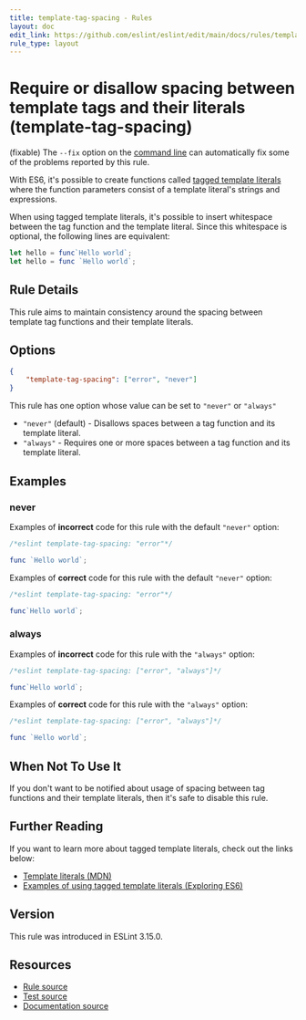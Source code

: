 ```yaml
---
title: template-tag-spacing - Rules
layout: doc
edit_link: https://github.com/eslint/eslint/edit/main/docs/rules/template-tag-spacing.md
rule_type: layout
---
```

<!-- Note: No pull requests accepted for this file. See README.md in the root directory for details. -->

# Require or disallow spacing between template tags and their literals (template-tag-spacing)

(fixable) The `--fix` option on the [command line](../user-guide/command-line-interface#fixing-problems) can automatically fix some of the problems reported by this rule.

With ES6, it's possible to create functions called [tagged template literals](#further-reading) where the function parameters consist of a template literal's strings and expressions.

When using tagged template literals, it's possible to insert whitespace between the tag function and the template literal. Since this whitespace is optional, the following lines are equivalent:

```js
let hello = func`Hello world`;
let hello = func `Hello world`;
```

## Rule Details

This rule aims to maintain consistency around the spacing between template tag functions and their template literals.

## Options

```json
{
    "template-tag-spacing": ["error", "never"]
}
```

This rule has one option whose value can be set to `"never"` or `"always"`

* `"never"` (default) - Disallows spaces between a tag function and its template literal.
* `"always"` - Requires one or more spaces between a tag function and its template literal.

## Examples

### never

Examples of **incorrect** code for this rule with the default `"never"` option:

```js
/*eslint template-tag-spacing: "error"*/

func `Hello world`;
```

Examples of **correct** code for this rule with the default `"never"` option:

```js
/*eslint template-tag-spacing: "error"*/

func`Hello world`;
```

### always

Examples of **incorrect** code for this rule with the `"always"` option:

```js
/*eslint template-tag-spacing: ["error", "always"]*/

func`Hello world`;
```

Examples of **correct** code for this rule with the `"always"` option:

```js
/*eslint template-tag-spacing: ["error", "always"]*/

func `Hello world`;
```

## When Not To Use It

If you don't want to be notified about usage of spacing between tag functions and their template literals, then it's safe to disable this rule.

## Further Reading

If you want to learn more about tagged template literals, check out the links below:

* [Template literals (MDN)](https://developer.mozilla.org/en-US/docs/Web/JavaScript/Reference/Template_literals#Tagged_template_literals)
* [Examples of using tagged template literals (Exploring ES6)](http://exploringjs.com/es6/ch_template-literals.html#_examples-of-using-tagged-template-literals)

## Version

This rule was introduced in ESLint 3.15.0.

## Resources

* [Rule source](https://github.com/eslint/eslint/tree/HEAD/lib/rules/template-tag-spacing.js)
* [Test source](https://github.com/eslint/eslint/tree/HEAD/tests/lib/rules/template-tag-spacing.js)
* [Documentation source](https://github.com/eslint/eslint/tree/HEAD/docs/rules/template-tag-spacing.md)
